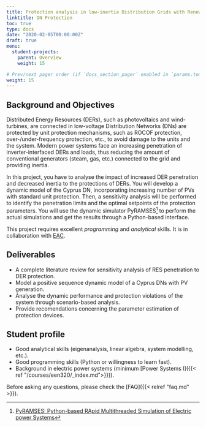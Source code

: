 ```yaml
---
title: Protection analysis in low-inertia Distribution Grids with Renewables
linktitle: DN Protection
toc: true
type: docs
date: "2020-02-05T00:00:00Z"
draft: true
menu:
  student-projects:
    parent: Overview
    weight: 15

# Prev/next pager order (if `docs_section_pager` enabled in `params.toml`)
weight: 15
---
```


## Background and Objectives

Distributed Energy Resources (DERs), such as photovoltaics and wind-turbines, are connected in low-voltage Distribution Networks (DNs) are protected by unit protection mechanisms, such as ROCOF protection, over-/under-frequency protection, etc., to avoid damage to the units and the system. Modern power systems face an increasing penetration of inverter-interfaced DERs and loads, thus reducing the amount of conventional generators (steam, gas, etc.) connected to the grid and providing inertia.

In this project, you have to analyse the impact of increased DER penetration and decreased inertia to the protections of DERs. You will develop a dynamic model of the Cyprus DN, incorporating increasing number of PVs with standard unit protection. Then, a sensitivity analysis will be performed to identify the penetration limits and the optimal setpoints of the protection parameters. You will use the dynamic simulator PyRAMSES[^PyRAMSES] to perform the actual simulations and get the results through a Python-based interface.

This project requires excellent *programming* and *analytical* skills. It is in collaboration with [EAC](http:/www.eac.com.cy).

## Deliverables

- A complete literature review for sensitivity analysis of RES penetration to DER protection.
- Model a positive sequence dynamic model of a Cyprus DNs with PV generation.
- Analyse the dynamic performance and protection violations of the system through scenario-based analysis.
- Provide recomendations concerning the parameter estimation of protection devices.

## Student profile

- Good analytical skills (eigenanalysis, linear algebra, system modelling, etc.).
- Good programming skills (Python or willingness to learn fast).
- Background in electric power systems (minimum [Power Systems I]({{< ref "/courses/een320/_index.md">}})).

[^PyRAMSES]: [PyRAMSES: Python-based RApid Multithreaded Simulation of Electric power Systems](https://pyramses.paristidou.info/)

Before asking any questions, please check the [FAQ]({{< relref "faq.md" >}}).
